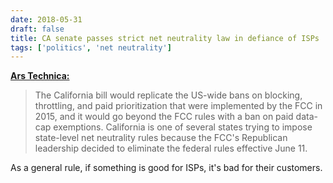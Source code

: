 ```yaml
---
date: 2018-05-31
draft: false
title: CA senate passes strict net neutrality law in defiance of ISPs
tags: ['politics', 'net neutrality']
---
```


**[Ars Technica:](https://arstechnica.com/?p=1316603)**

> The California bill would replicate the US-wide bans on blocking, throttling, and paid prioritization that were implemented by the FCC in 2015, and it would go beyond the FCC rules with a ban on paid data-cap exemptions. California is one of several states trying to impose state-level net neutrality rules because the FCC's Republican leadership decided to eliminate the federal rules effective June 11.

As a general rule, if something is good for ISPs, it's bad for their customers.<!-- excerpt -->
